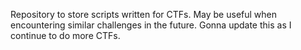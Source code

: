 Repository to store scripts written for CTFs. May be useful when encountering similar challenges in the future. Gonna update this as I continue to do more CTFs.
